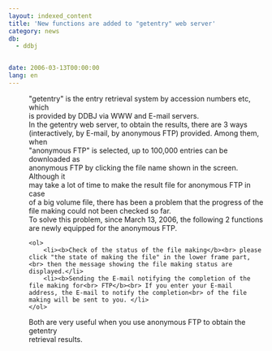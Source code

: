 ```yaml
---
layout: indexed_content
title: 'New functions are added to "getentry" web server'
category: news
db:
  - ddbj


date: 2006-03-13T00:00:00
lang: en
---
```


<html>
<dd>"getentry" is the entry retrieval system by accession numbers etc, which<br> is provided by DDBJ via WWW and E-mail servers.
<dd>In the getentry web server, to obtain the results, there are 3 ways<br> (interactively, by E-mail, by anonymous FTP) provided. Among them, when<br> "anonymous FTP" is selected, up to 100,000 entries can be downloaded as<br> anonymous FTP by clicking the file name shown in the screen. Although it<br> may take a lot of time to make the result file for anonymous FTP in case<br> of a big volume file, there has been a problem that the progress of the<br> file making could not been checked so far.
<dd>To solve this problem, since March 13, 2006, the following 2 functions<br> are newly equipped for the anonymous FTP.

    <ol>
        <li><b>Check of the status of the file making</b><br> please click "the state of making the file" in the lower frame part,<br> then the message showing the file making status are displayed.</li>
        <li><b>Sending the E-mail notifying the completion of the file making for<br> FTP</b><br> If you enter your E-mail address, the E-mail to notify the completion<br> of the file making will be sent to you. </li>
    </ol>
<dd>Both are very useful when you use anonymous FTP to obtain the getentry<br> retrieval results.</dd>
</dd>
</dd>
</dd>
</html>
